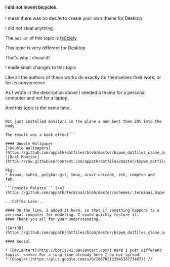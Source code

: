 #### I did not invent bicycles. 

I mean there was no desire to create your own theme for Desktop

I did not steal anything.

The ```author``` of this topic is
[fs0ciety](https://fsociety.info/)

This topic is very different for Desktop

That's why I chose it!

I made small changes to this topic

Like all the authors of these works do exactly for themselves their work, or for its convenience

As I wrote in the description above I needed a theme for a personal computer and not for a laptop.

And this topic is the same time.

```I decided to take two monitors, the upper and lower screen.

Not just installed monitors in the plane a and bent them 20% into the body

The result was a book effect```

#### Double Wallpaper
[+Double Wallpapers](https://github.com/appath/dotfiles/blob/master/bspwm_dotfiles_clone_art3d_punk/ahsoka_tano_vs_darth_vader(Dual).psd)
![Dual Monitor](https://raw.githubusercontent.com/appath/dotfiles/master/bspwm_dotfiles_clone_art3d_punk/Dual_Monitor.jpg)

Pkg: 
* bspwm, sxhkd, polybar-git, tmux, urxvt-unicode, zsh, compton and feh.

```Console Palette``` [+4](https://github.com/appath/Terminal/blob/master/schemes/.terminal.bspwm).bspwm

..:Coffee Lake:..

#### On the line, I added it here, so that if something happens to a personal computer for modeling, I could quickly restore it.
#### Thank you all for your understanding.

![Art3D](https://github.com/appath/dotfiles/blob/master/bspwm_dotfiles_clone_art3d_punk/art3d.jpg)

#### Social

* [DeviantArt](http://boris241.deviantart.com/) Here I post different topics. <<==>> For a long time already here I do not spread!
* [Google+](https://plus.google.com/u/0/106782122945207734872) //
